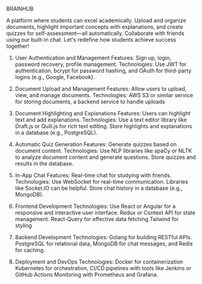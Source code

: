 BRAINHUB

A platform where students can excel academically. Upload and organize documents, highlight important concepts with explanations, and create quizzes for self-assessment—all automatically. Collaborate with friends using our built-in chat. Let's redefine how students achieve success together!

1. User Authentication and Management
   Features: Sign up, login, password recovery, profile management.
   Technologies: Use JWT for authentication, bcrypt for password hashing, and OAuth for third-party logins (e.g., Google, Facebook).

2. Document Upload and Management
   Features: Allow users to upload, view, and manage documents.
   Technologies: AWS S3 or similar service for storing documents, a backend service to handle uploads

3. Document Highlighting and Explanations
   Features: Users can highlight text and add explanations.
   Technologies: Use a text editor library like Draft.js or Quill.js for rich text editing. Store highlights and explanations in a database (e.g., PostgreSQL).

4. Automatic Quiz Generation
   Features: Generate quizzes based on document content.
   Technologies: Use NLP libraries like spaCy or NLTK to analyze document content and generate questions. Store quizzes and results in the database.

5. In-App Chat
   Features: Real-time chat for studying with friends.
   Technologies: Use WebSocket for real-time communication. Libraries like Socket.IO can be helpful. Store chat history in a database (e.g., MongoDB).

6. Frontend Development
   Technologies: Use React or Angular for a responsive and interactive user interface. Redux or Context API for state management.
   React-Query for effective data fetching
   Tailwind for styling

7. Backend Development
   Technologies: Golang for building RESTful APIs. PostgreSQL for relational data, MongoDB for chat messages, and Redis for caching.

8. Deployment and DevOps
   Technologies: Docker for containerization
   Kubernetes for orchestration,
   CI/CD pipelines with tools like Jenkins or GitHub Actions
   Monitoring with Prometheus and Grafana.
